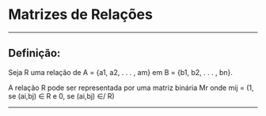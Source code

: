 # Matrizes de Relações

----------------------------------------------------------------

Definição:
----------

Seja R uma relação de A = {a1, a2, . . . , am} em B = {b1, b2, . . . , bn}.

A relação R pode ser representada por uma matriz binária Mr onde mij = (1, se (ai,bj) ∈ R      e     0, se (ai,bj) ∈/ R)

-----------------------------------------------------------------
